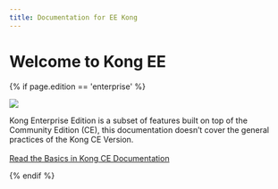 ```yaml
---
title: Documentation for EE Kong
---
```

# Welcome to Kong EE

{% if page.edition == 'enterprise' %}
<div class="alert alert-ee">
  <div class="alert-body">
    <div class="left">
      <img src="/assets/images/icons/icn-buildings.svg" />
    </div>
    <p>Kong Enterprise Edition is a subset of features built on top of the Community Edition (CE), this documentation doesn’t cover the general practices of the Kong CE Version.<br/><br/><a href="/docs">Read the Basics in Kong CE Documentation</a></p>
  </div>
</div>
{% endif %}

